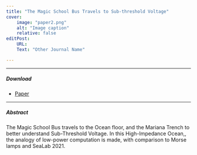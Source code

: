 ```yaml
---
title: "The Magic School Bus Travels to Sub-threshold Voltage" 
cover:
    image: "paper2.png"
    alt: "Image caption"
    relative: false
editPost:
    URL: 
    Text: "Other Journal Name"

---
```


---

##### Download

+ [Paper]()


---

##### Abstract

The Magic School Bus travels to the Ocean floor, and the Mariana Trench to better understand Sub-Threshold Voltage. In this High-Impedance Ocean,, the analogy of low-power computation is made, with comparison to Morse lamps and SeaLab 2021.
